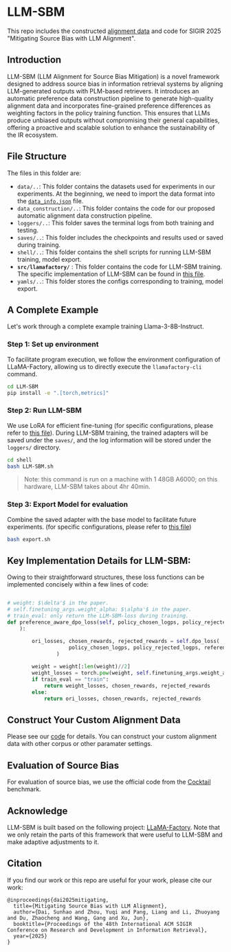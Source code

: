 # LLM-SBM

This repo includes the constructed [alignment data](data/msmarco_dpo.json) and code for SIGIR 2025 "Mitigating Source Bias with LLM Alignment".

## Introduction


LLM-SBM (LLM Alignment for Source Bias Mitigation) is a novel framework designed to address source bias in information retrieval systems by aligning LLM-generated outputs with PLM-based retrievers. It introduces an automatic preference data construction pipeline to generate high-quality alignment data and incorporates fine-grained preference differences as weighting factors in the policy training function. This ensures that LLMs produce unbiased outputs without compromising their general capabilities, offering a proactive and scalable solution to enhance the sustainability of the IR ecosystem.


## File Structure
The files in this folder are:
- `data/..`: This folder contains the datasets used for experiments in our experiments. At the beginning, we need to import the data format into the [`data_info.json`](data/dataset_info.json) file. 
- `data_construction/..`: This folder contains the code for our proposed automatic alignment data construction pipeline. 
- `loggers/..`: This folder saves the terminal logs from both training and testing.
- `saves/..`:  This folder includes the checkpoints and results used or saved during training.
- `shell/..`: This folder contains the shell scripts for running LLM-SBM training, model export.
- **`src/llamafactory/`** : This folder contains the code for LLM-SBM training. The specific implementation of LLM-SBM can be found in [this file](src/llamafactory/train/dpo/trainer.py). 
- `yamls/..`: This folder stores the configs corresponding to training, model export.


## A Complete Example

Let's work through a complete example training Llama-3-8B-Instruct.

### Step 1: Set up environment

To facilitate program execution, we follow the environment configuration of LLaMA-Factory, allowing us to directly execute the `llamafactory-cli` command.

```sh
cd LLM-SBM
pip install -e ".[torch,metrics]"
```

### Step 2: Run LLM-SBM
We use LoRA for efficient fine-tuning (for specific configurations, please refer to [this file](yamls/llama3/lora/msmarco_dpo/msmarco_dpo.yaml)). During LLM-SBM training, the trained adapters will be saved under the `saves/`, and the log information will be stored under the `loggers/` directory.

```sh
cd shell
bash LLM-SBM.sh
```
> Note: this command is run on a machine with 1 48GB A6000; on this hardware, LLM-SBM takes about 4hr 40min. 

### Step 3: Export Model for evaluation
Combine the saved adapter with the base model to facilitate future experiments. (for specific configurations, please refer to [this file](yamls/llama3/export/msmarco_dpo/export_msmarco_dpo_2.0.yaml))
```sh
bash export.sh
```

## Key Implementation Details for LLM-SBM:

Owing to their straightforward structures, these loss functions can be implemented concisely within a few lines of code:

```python

# weight: $\delta'$ in the paper.
# self.finetuning_args.weight_alpha: $\alpha'$ in the paper.
# train_eval: only return the LLM-SBM-loss during training.
def preference_aware_dpo_loss(self, policy_chosen_logps, policy_rejected_logps, reference_chosen_logps, reference_rejected_logps, train_eval, weight, description = "Add the preference weights to the original dpo losses."
    ):

        ori_losses, chosen_rewards, rejected_rewards = self.dpo_loss(
                    policy_chosen_logps, policy_rejected_logps, reference_chosen_logps, reference_rejected_logps
                )
        
        weight = weight[:len(weight)//2]
        weight_losses = torch.pow(weight, self.finetuning_args.weight_alpha) * ori_losses
        if train_eval == "train": 
            return weight_losses, chosen_rewards, rejected_rewards
        else:
            return ori_losses, chosen_rewards, rejected_rewards
```

## Construct Your Custom Alignment Data
Please see our [code](data_construction/preference_data.py) for details. You can construct your custom alignment data with other corpus or other paramater settings.

## Evaluation of Source Bias
For evaluation of source bias, we use the official code from the [Cocktail](https://github.com/KID-22/Cocktail) benchmark.


## Acknowledge
LLM-SBM is built based on the following project: [LLaMA-Factory](https://github.com/hiyouga/LLaMA-Factory). Note that we only retain the parts of this framework that were useful to LLM-SBM and make adaptive adjustments to it.

## Citation
If you find our work or this repo are useful for your work, please cite our work:
```
@inproceedings{dai2025mitigating,
  title={Mitigating Source Bias with LLM Alignment},
  author={Dai, Sunhao and Zhou, Yuqi and Pang, Liang and Li, Zhuoyang and Du, Zhaocheng and Wang, Gang and Xu, Jun},
  booktitle={Proceedings of the 48th International ACM SIGIR Conference on Research and Development in Information Retrieval},
  year={2025}
}
```
